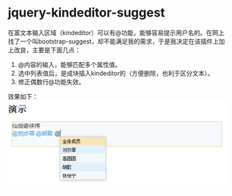 # jquery-kindeditor-suggest
在富文本输入区域（kindeditor）可以有@功能，能够容易提示用户名的。在网上找了一个叫bootstrap-suggest，却不能满足我的需求，于是我决定在该插件上加上改良，主要是下面几点：

1. @内容的输入，能够匹配多个属性值。
2. 选中列表值后，是成块插入kindeditor的（方便删除，也利于区分文本）。
3. 修正偶数行@功能失效。

效果如下：
![](https://github.com/codingforme/jquery-kindeditor-suggest/blob/master/screenshots/1.png)
 